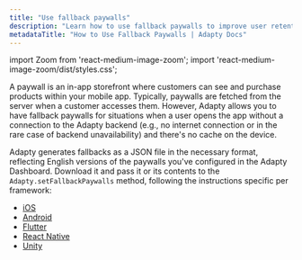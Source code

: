 ```yaml
---
title: "Use fallback paywalls"
description: "Learn how to use fallback paywalls to improve user retention."
metadataTitle: "How to Use Fallback Paywalls | Adapty Docs"
---
```


import Zoom from 'react-medium-image-zoom';
import 'react-medium-image-zoom/dist/styles.css';

A paywall is an in-app storefront where customers can see and purchase products within your mobile app. Typically, paywalls are fetched from the server when a customer accesses them. However, Adapty allows you to have fallback paywalls for situations when a user opens the app without a connection to the Adapty backend (e.g., no internet connection or in the rare case of backend unavailability) and there's no cache on the device.

Adapty generates fallbacks as a JSON file in the necessary format, reflecting English versions of the paywalls you've configured in the Adapty Dashboard. Download it and pass it or its contents to the `Adapty.setFallbackPaywalls` method, following the instructions specific per framework:

- [iOS](ios-use-fallback-paywalls)
- [Android](android-use-fallback-paywalls)
- [Flutter](flutter-use-fallback-paywalls)
- [React Native](react-native-use-fallback-paywalls)
- [Unity](unity-use-fallback-paywalls)

